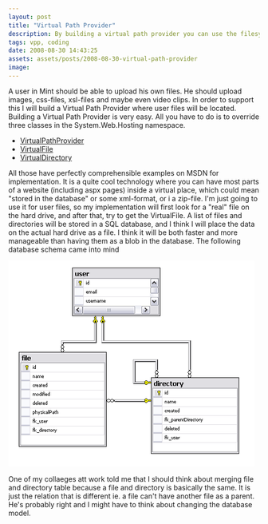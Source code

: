 ```yaml
---
layout: post
title: "Virtual Path Provider"
description: By building a virtual path provider you can use the filesystem like normal but totally customize how files will be resolved or stored. This way you can store a file area directly into the database.
tags: vpp, coding
date: 2008-08-30 14:43:25
assets: assets/posts/2008-08-30-virtual-path-provider
image: 
---
```


A user in Mint should be able to upload his own files. He should upload images, css-files, xsl-files and maybe even video clips. In order to support this I will build a Virtual Path Provider where user files will be located.  Building a Virtual Path Provider is very easy. All you have to do is to override three classes in the System.Web.Hosting namespace.

* [VirtualPathProvider](http://msdn.microsoft.com/en-us/library/system.web.hosting.virtualpathprovider.aspx "VirtualPathProvider documentation on msdn")
* [VirtualFile](http://msdn.microsoft.com/en-us/library/system.web.hosting.virtualfile.aspx "VirutalFile documentation on msdn")
* [VirtualDirectory](http://msdn.microsoft.com/en-us/library/system.web.hosting.virtualdirectory.aspx "VirtualDirectory documentaion on msdn")

All those have perfectly comprehensible examples on MSDN for implementation.  It is a quite cool technology where you can have most parts of a website (including aspx pages) inside a virtual place, which could mean "stored in the database" or some xml-format, or i a zip-file.  I'm just going to use it for user files, so my implementation will first look for a "real" file on the hard drive, and after that, try to get the VirtualFile. A list of files and directories will be stored in a SQL database, and I think I will place the data on the actual hard drive as a file. I think it will be both faster and more manageable than having them as a blob in the database.  The following database schema came into mind</p>

![database schema for blog mint](/assets/posts/2008-08-30-virtual-path-provider/database.png)

One of my collaeges att work told me that I should think about merging file and directory table because a file and directory is basically the same. It is just the relation that is different ie. a file can't have another file as a parent. He's probably right and I might have to think about changing the database model.
